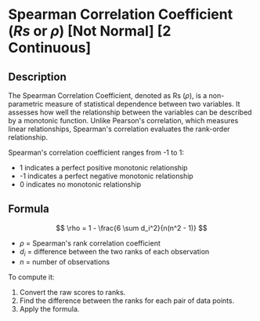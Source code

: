 # Spearman Correlation Coefficient ($Rs$ or $\rho$) [Not Normal] [2 Continuous]

## Description

The Spearman Correlation Coefficient, denoted as Rs ($\rho$), is a non-parametric measure of statistical dependence between two variables. It assesses how well the relationship between the variables can be described by a monotonic function. Unlike Pearson's correlation, which measures linear relationships, Spearman's correlation evaluates the rank-order relationship.

Spearman's correlation coefficient ranges from -1 to 1:

- 1 indicates a perfect positive monotonic relationship
- -1 indicates a perfect negative monotonic relationship
- 0 indicates no monotonic relationship

## Formula

$$
\rho = 1 - \frac{6 \sum d_i^2}{n(n^2 - 1)}
$$

- $\rho$  = Spearman's rank correlation coefficient
- $d_i$  = difference between the two ranks of each observation
- $n$  = number of observations

To compute it:

1. Convert the raw scores to ranks.
2. Find the difference between the ranks for each pair of data points.
3. Apply the formula.
